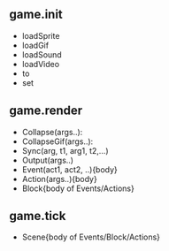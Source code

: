 game.init
---------
- loadSprite
- loadGif
- loadSound
- loadVideo
- to
- set

game.render
-----------
- Collapse(args..): 
- CollapseGif(args..):
- Sync(arg, t1, arg1, t2,...)
- Output(args..)
- Event(act1, act2, ..){body}
- Action(args..){body}
- Block{body of Events/Actions}

game.tick
---------
- Scene{body of Events/Block/Actions}
